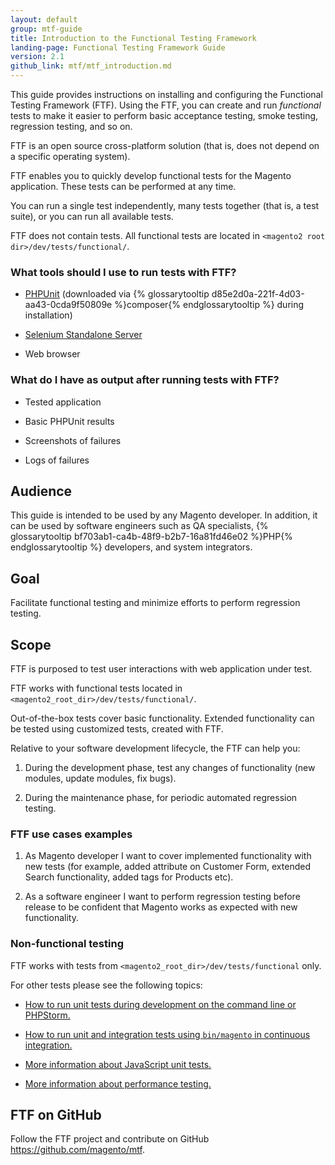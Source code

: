 ```yaml
---
layout: default
group: mtf-guide
title: Introduction to the Functional Testing Framework
landing-page: Functional Testing Framework Guide
version: 2.1
github_link: mtf/mtf_introduction.md
---
```


This guide provides instructions on installing and configuring the Functional Testing Framework (FTF). Using the FTF, you can create and run *functional* tests to make it easier to perform basic acceptance testing, smoke testing, regression testing, and so on.

FTF is an open source cross-platform solution (that is, does not depend on a specific operating system).

FTF enables you to quickly develop functional tests for the Magento application. These tests can be performed at any time.

You can run a single test independently, many tests together (that is, a test suite), or you can run all available tests.

FTF does not contain tests. All functional tests are located in `<magento2 root dir>/dev/tests/functional/`. 

<h3 id="mtf_intro_extratools">What tools should I use to run tests with FTF?</h3>

-   [PHPUnit][] (downloaded via {% glossarytooltip d85e2d0a-221f-4d03-aa43-0cda9f50809e %}composer{% endglossarytooltip %} during installation)

-   [Selenium Standalone Server][]

-   Web browser

<h3 id="mtf_intro_mtf-output">What do I have as output after running tests with FTF?</h3>

-   Tested application

-   Basic PHPUnit results

-   Screenshots of failures

-   Logs of failures

<h2 id="mtf_intro_audi">Audience</h2>

This guide is intended to be used by any Magento developer. In addition, it can be used by software engineers such as QA specialists, {% glossarytooltip bf703ab1-ca4b-48f9-b2b7-16a81fd46e02 %}PHP{% endglossarytooltip %} developers, and system integrators.

<h2 id="mtf_intro_goal">Goal</h2>

Facilitate functional testing and minimize efforts to perform
regression testing.

<h2 id="mtf_intro_scope">Scope</h2>

FTF is purposed to test user interactions with web application under
test.

FTF works with functional tests located in
`<magento2_root_dir>/dev/tests/functional/`.

Out-of-the-box tests cover basic functionality. Extended functionality
can be tested using customized tests, created with FTF.

Relative to your software development lifecycle, the FTF can help you:

1.    During the development phase, test any changes of functionality (new modules, update modules, fix bugs).

1.    During the maintenance phase, for periodic automated regression testing.

<h3 id="mtf_intro_scope_use-case-ex">FTF use cases examples</h3>

1.    As Magento developer I want to cover implemented functionality with new tests (for example, added attribute on Customer Form, extended Search functionality, added tags for Products etc).

1.    As a software engineer I want to perform regression testing before release to be confident that Magento works as expected with new functionality.

<h3 id="mtf_intro_scope_non-func-test">Non-functional testing</h3>

FTF works with tests from `<magento2_root_dir>/dev/tests/functional` only.

For other tests please see the following topics:

- <a href="{{page.baseurl}}/test/unit/unit_test_execution.html">How to run unit tests during development on the command line or PHPStorm.</a>

- <a href="{{page.baseurl}}/config-guide/cli/config-cli-subcommands-test.html">How to run unit and integration tests using `bin/magento` in continuous integration.</a>

- <a href="{{page.baseurl}}/test/js/test_js-unit.html">More information about JavaScript unit tests.</a>

- <a href="{{page.baseurl}}/config-guide/cli/config-cli-subcommands-perf-data.html">More information about performance testing.</a>


<h2 id="mtf_intro_github-link">FTF on GitHub</h2>

Follow the FTF project and contribute on GitHub
<https://github.com/magento/mtf>.


[Selenium Standalone Server]: http://www.seleniumhq.org/download/
[PHPUnit]: https://phpunit.de/
